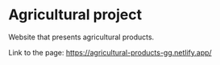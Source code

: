 # Agricultural project

Website that presents agricultural products.

Link to the page:
https://agricultural-products-gg.netlify.app/